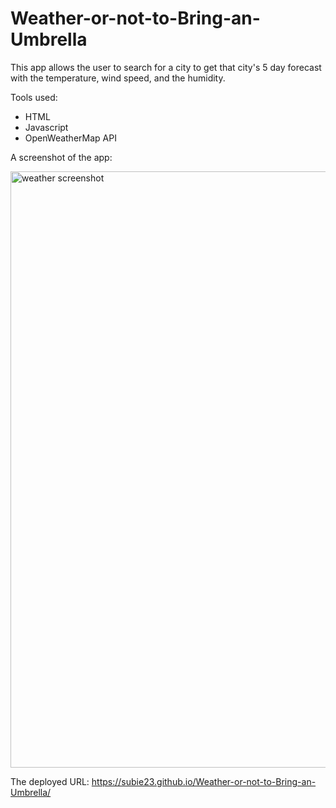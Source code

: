 # Weather-or-not-to-Bring-an-Umbrella
This app allows the user to search for a city to get that city's 5 day forecast with the temperature, wind speed, and the humidity.

Tools used:
- HTML
- Javascript
- OpenWeatherMap API

A screenshot of the app:

<img width="954" alt="weather screenshot" src="https://user-images.githubusercontent.com/105945177/208526582-9b616636-6404-4e9d-9056-5146b53e8591.png">

The deployed URL: https://subie23.github.io/Weather-or-not-to-Bring-an-Umbrella/
